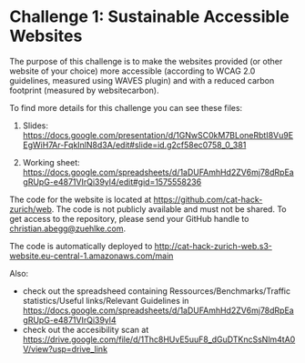 # Challenge 1: Sustainable Accessible Websites

The purpose of this challenge is to make the websites provided (or other website of your choice) more accessible (according to WCAG 2.0 guidelines, measured using WAVES plugin) and with a reduced carbon footprint (measured by websitecarbon).

To find more details for this challenge you can see these files:

1. Slides: https://docs.google.com/presentation/d/1GNwSC0kM7BLoneRbtI8Vu9EEgWiH7Ar-FqkInlN8d3A/edit#slide=id.g2cf58ec0758_0_381

2. Working sheet: https://docs.google.com/spreadsheets/d/1aDUFAmhHd2ZV6mj78dRpEagRUpG-e4871VIrQi39yl4/edit#gid=1575558236

The code for the website is located at https://github.com/cat-hack-zurich/web. The code is not publicly available
and must not be shared. To get access to the repository, please send your GitHub handle to christian.abegg@zuehlke.com.

The code is automatically deployed to http://cat-hack-zurich-web.s3-website.eu-central-1.amazonaws.com/main

Also:

* check out the spreadsheed containing Ressources/Benchmarks/Traffic statistics/Useful links/Relevant Guidelines in https://docs.google.com/spreadsheets/d/1aDUFAmhHd2ZV6mj78dRpEagRUpG-e4871VIrQi39yl4
* check out the accesibility scan at https://drive.google.com/file/d/1Thc8HUvE5uuF8_dGuDTKncSsNlm4tA0V/view?usp=drive_link


